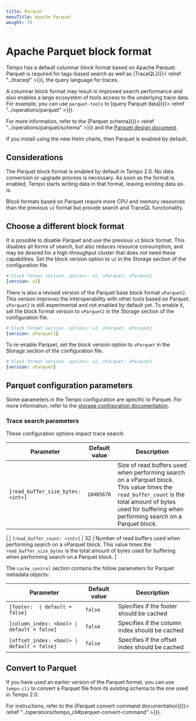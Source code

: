 ```yaml
---
title: Parquet
menuTitle: Apache Parquet
weight: 75
---
```


# Apache Parquet block format


Tempo has a default columnar block format based on Apache Parquet. Parquet is required for tags-based search as well as [TraceQL]({{< relref "../traceql" >}}), the query language for traces.

A columnar block format may result in improved search performance and also enables a large ecosystem of tools access to the underlying trace data. For example, you can use `parquet-tools` to [query Parquet data]({{< relref "../operations/parquet" >}}).

For more information, refer to the [Parquet schema]({{< relref "../operations/parquet/schema" >}}) and the [Parquet design document](https://github.com/mdisibio/tempo/blob/design-proposal-parquet/docs/design-proposals/2022-04%20Parquet.md).

If you install using the new Helm charts, then Parquet is enabled by default.

## Considerations

The Parquet block format is enabled by default in Tempo 2.0. No data conversion or upgrade process is necessary. As soon as the format is enabled, Tempo starts writing data in that format, leaving existing data as-is.

Block formats based on Parquet require more CPU and memory resources than the previous `v2` format but provide search and TraceQL functionality.

## Choose a different block format

It is possible to disable Parquet and use the previous `v2` block format. This disables all forms of search, but also reduces resource consumption, and may be desired for a high-throughput cluster that does not need these capabilities. Set the block version option to `v2` in the Storage section of the configuration file.

```yaml
# block format version. options: v2, vParquet, vParquet2
[version: v2]
```

There is also a revised version of the Parquet base block format `vParquet2`. This version improves the interoperability with other tools based on Parquet. `vParquet2` is still experimental and not enabled by default yet. To enable it, set the block format version to `vParquet2` in the Storage section of the configuration file.

```yaml
# block format version. options: v2, vParquet, vParquet2
[version: vParquet2]
```

To re-enable Parquet, set the block version option to `vParquet` in the Storage section of the configuration file.

```yaml
# block format version. options: v2, vParquet, vParquet2
[version: vParquet]
```

## Parquet configuration parameters

Some parameters in the Tempo configuration are specific to Parquet.
For more information, refer to the [storage configuration documentation](https://grafana.com/docs/tempo/latest/configuration/#storage).

### Trace search parameters

These configuration options impact trace search.

| Parameter | Default value | Description |
| --- | --- | --- |
| `[read_buffer_size_bytes: <int>]` | `10485676` | Size of read buffers used when performing search on a vParquet block. This value times the `read_buffer_count`  is the total amount of bytes used for buffering when performing search on a Parquet block.
 |
| `[read_buffer_count: <int>]` | 32 | Number of read buffers used when performing search on a vParquet block. This value times the `read_buffer_size_bytes` is the total amount of bytes used for buffering when performing search on a Parquet block.
 |

The `cache_control` section contains the follow parameters for Parquet metadata objects:

| Parameter | Default value | Description |
| --- | --- | --- |
| <code>[footer: <bool> \| default = false]</code> | `false` | Specifies if the footer should be cached |
| `[column_index: <bool> \| default = false]` | `false` | Specifies if the column index should be cached |
| `[offset_index: <bool> \| default = false]` | `false` | Specifies if the offset index should be cached |

## Convert to Parquet

If you have used an earlier version of the Parquet format, you can use `tempo-cli` to convert a Parquet file from its existing schema to the one used in Tempo 2.0.

For instructions, refer to the [Parquet convert command documentation]({{< relref "../operations/tempo_cli#parquet-convert-command" >}}).